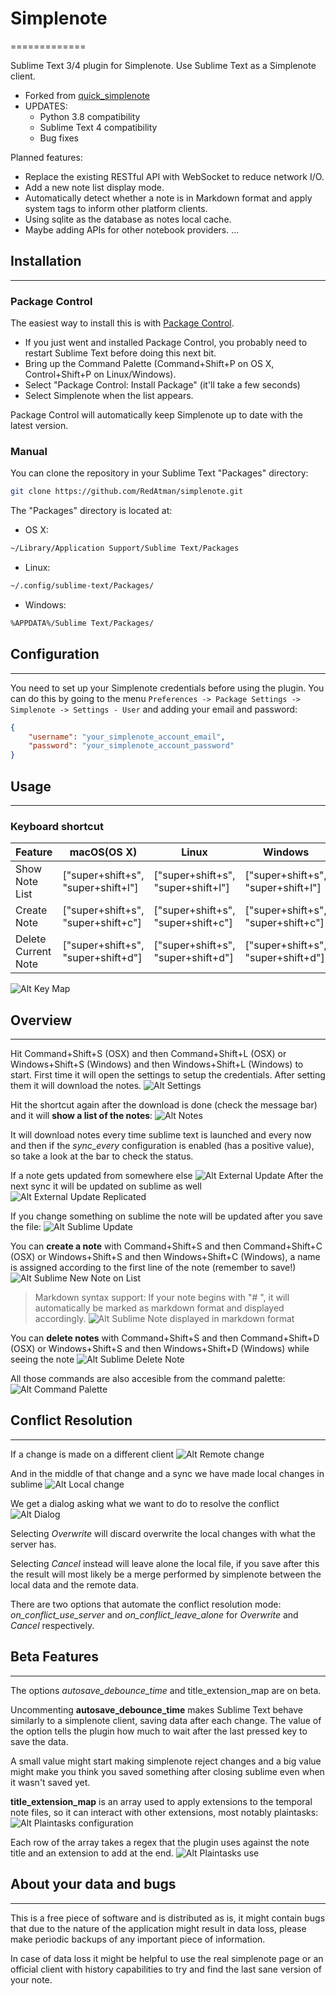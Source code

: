 # Simplenote

=============

Sublime Text 3/4 plugin for Simplenote. Use Sublime Text as a Simplenote client.

* Forked from [quick_simplenote](https://github.com/sickmartian/quick_simplenote)
* UPDATES:
    * Python 3.8 compatibility
    * Sublime Text 4 compatibility
    * Bug fixes

Planned features:

* Replace the existing RESTful API with WebSocket to reduce network I/O.
* Add a new note list display mode.
* Automatically detect whether a note is in Markdown format and apply system tags to inform other platform clients.
* Using sqlite as the database as notes local cache.
* Maybe adding APIs for other notebook providers.
...

## Installation

---------

### Package Control

The easiest way to install this is with [Package Control](https://packagecontrol.io/installation).

* If you just went and installed Package Control, you probably need to restart Sublime Text before doing this next bit.
* Bring up the Command Palette (Command+Shift+P on OS X, Control+Shift+P on Linux/Windows).
* Select "Package Control: Install Package" (it'll take a few seconds)
* Select Simplenote when the list appears.

Package Control will automatically keep Simplenote up to date with the latest version.

### Manual

You can clone the repository in your Sublime Text "Packages" directory:

```bash
git clone https://github.com/RedAtman/simplenote.git
```

The "Packages" directory is located at:

* OS X:

```bash
~/Library/Application Support/Sublime Text/Packages
```

* Linux:

```bash
~/.config/sublime-text/Packages/
```

* Windows:

```bash
%APPDATA%/Sublime Text/Packages/
```

## Configuration

---------
You need to set up your Simplenote credentials before using the plugin. You can do this by going to the menu `Preferences -> Package Settings -> Simplenote -> Settings - User` and adding your email and password:

```json
{
    "username": "your_simplenote_account_email",
    "password": "your_simplenote_account_password"
}
```

## Usage

---------

### Keyboard shortcut

| Feature             | macOS(OS X)                        | Linux                              | Windows                            |
| ------------------- | ---------------------------------- | ---------------------------------- | ---------------------------------- |
| Show Note List      | ["super+shift+s", "super+shift+l"] | ["super+shift+s", "super+shift+l"] | ["super+shift+s", "super+shift+l"] |
| Create Note         | ["super+shift+s", "super+shift+c"] | ["super+shift+s", "super+shift+c"] | ["super+shift+s", "super+shift+c"] |
| Delete Current Note | ["super+shift+s", "super+shift+d"] | ["super+shift+s", "super+shift+d"] | ["super+shift+s", "super+shift+d"] |

![Alt Key Map](asssets/images/keymap.png "keymap files")

## Overview

---------
Hit Command+Shift+S (OSX) and then Command+Shift+L (OSX) or Windows+Shift+S (Windows) and then Windows+Shift+L (Windows) to start. First time it will open the settings to setup the credentials.
After setting them it will download the notes.
![Alt Settings](asssets/images/settings.png "Settings files")

Hit the shortcut again after the download is done (check the message bar) and it will **show a list of the notes**:
![Alt Notes](asssets/images/note_list.png "Note List")

It will download notes every time sublime text is launched and every now and then if the _sync_every_ configuration is enabled (has a positive value), so take a look at the bar to check the status.

If a note gets updated from somewhere else
![Alt External Update](http://i.imgur.com/p9pAY6z.png "External Update")
After the next sync it will be updated on sublime as well
![Alt External Update Replicated](http://i.imgur.com/kiwCcwT.png "External Update Replicated")

If you change something on sublime the note will be updated after you save the file:
![Alt Sublime Update](http://i.imgur.com/FZVEoef.png "Sublime Update")

You can **create a note** with Command+Shift+S and then Command+Shift+C (OSX) or Windows+Shift+S and then Windows+Shift+C (Windows), a name is assigned according to the first line of the note (remember to save!)
![Alt Sublime New Note on List](http://i.imgur.com/vH5POCU.png "Sublime New Note on List")

> Markdown syntax support: If your note begins with "# ", it will automatically be marked as markdown format and displayed accordingly.
![Alt Sublime Note displayed in markdown format](asssets/images/note_markdown.png "Sublime New Note on List")

You can **delete notes** with Command+Shift+S and then Command+Shift+D (OSX) or Windows+Shift+S and then Windows+Shift+D (Windows) while seeing the note
![Alt Sublime Delete Note](http://i.imgur.com/3htEmBm.png "Sublime Delete Note")

All those commands are also accesible from the command palette:
![Alt Command Palette](asssets/images/command_palette.png "Command Palette")

## Conflict Resolution

---------

If a change is made on a different client
![Alt Remote change](http://i.imgur.com/WjRAccA.png "Remote change")

And in the middle of that change and a sync we have made local changes in sublime
![Alt Local change](http://i.imgur.com/8YRoAmt.png "Local change")

We get a dialog asking what we want to do to resolve the conflict
![Alt Dialog](http://i.imgur.com/FUI0cFw.png "Dialog")

Selecting _Overwrite_ will discard overwrite the local changes with what the server has.

Selecting _Cancel_ instead will leave alone the local file, if you save after this the result will most likely be a merge performed by simplenote between the local data and the remote data.

There are two options that automate the conflict resolution mode: _on_conflict_use_server_ and _on_conflict_leave_alone_ for _Overwrite_ and _Cancel_ respectively.

## Beta Features

---------

The options _autosave_debounce_time_ and title_extension_map are on beta.

Uncommenting **autosave_debounce_time** makes Sublime Text behave similarly to a simplenote client, saving data after each change. The value of the option tells the plugin how much to wait after the last pressed key to save the data.

A small value might start making simplenote reject changes and a big value might make you think you saved something after closing sublime even when it wasn't saved yet.

**title_extension_map** is an array used to apply extensions to the temporal note files, so it can interact with other extensions, most notably plaintasks:
![Alt Plaintasks configuration](http://i.imgur.com/EbVj4Ul.png "Plaintasks configuration")

Each row of the array takes a regex that the plugin uses against the note title and an extension to add at the end.
![Alt Plaintasks use](http://i.imgur.com/VgGOlLf.png "Plaintasks use")

## About your data and bugs

---------

This is a free piece of software and is distributed as is, it might contain bugs that due to the nature of the application might result in data loss, please make periodic backups of any important piece of information.

In case of data loss it might be helpful to use the real simplenote page or an official client with history capabilities to try and find the last sane version of your note.
